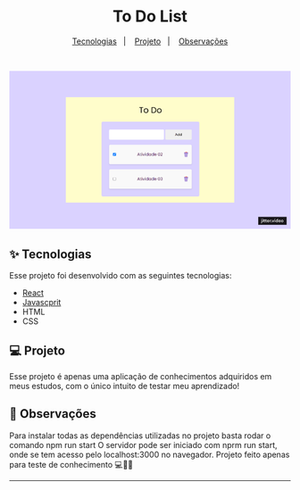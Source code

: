 <h1 align="center">
  To Do List
</h1>
<p align="center">
  <a href="#-tecnologias">Tecnologias</a>&nbsp;&nbsp;&nbsp;|&nbsp;&nbsp;&nbsp;
  <a href="#-projeto">Projeto</a>&nbsp;&nbsp;&nbsp;|&nbsp;&nbsp;&nbsp;
  <a href="#-observações">Observações</a>
</p>

<br>

<p align="center">
  <img alt="letmeask" title="letmeask" src="Github/todolist.gif" />
</p>

## ✨ Tecnologias

Esse projeto foi desenvolvido com as seguintes tecnologias:

- [React](https://reactjs.org)
- [Javascprit](https://developer.mozilla.org/pt-BR/docs/Web/JavaScript)
- HTML
- CSS

## 💻 Projeto

Esse projeto é apenas uma aplicação de conhecimentos adquiridos em meus estudos, com o único intuito de testar meu aprendizado!

## 👀 Observações

Para instalar todas as dependências utilizadas no projeto basta rodar o comando npm run start
O servidor pode ser iniciado com nprm run start, onde se tem acesso pelo localhost:3000 no navegador.
Projeto feito apenas para teste de conhecimento 💻💖🚀


---


